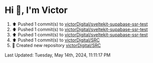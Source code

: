 <h1>Hi 👋, I'm Victor </h1>

<!--RECENT_ACTIVITY:start-->
1. ⬆️ Pushed 1 commit(s) to [victorDigital/sveltekit-supabase-ssr-test](https://github.com/victorDigital/sveltekit-supabase-ssr-test)<br>
2. ⬆️ Pushed 1 commit(s) to [victorDigital/sveltekit-supabase-ssr-test](https://github.com/victorDigital/sveltekit-supabase-ssr-test)<br>
3. ⬆️ Pushed 1 commit(s) to [victorDigital/sveltekit-supabase-ssr-test](https://github.com/victorDigital/sveltekit-supabase-ssr-test)<br>
4. ⬆️ Pushed 1 commit(s) to [victorDigital/SRC](https://github.com/victorDigital/SRC)<br>
5. 📔 Created new repository [victorDigital/SRC](https://github.com/victorDigital/SRC)<br>
<!--RECENT_ACTIVITY:end-->

<!--RECENT_ACTIVITY:last_update-->
Last Updated: Tuesday, May 14th, 2024, 11:11:17 PM
<!--RECENT_ACTIVITY:last_update_end-->
